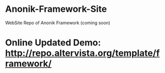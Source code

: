 # Anonik-Framework-Site
WebSite Repo of Anonik Framework (coming soon)

# Online Updated Demo: http://repo.altervista.org/template/framework/
